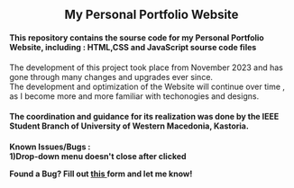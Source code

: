 <h2 align="center"> My Personal Portfolio Website </h2>

<h4>This repository contains the sourse code for my Personal Portfolio Website, including : HTML,CSS and JavaScript sourse code files </h4>


<p>The development of this project took place from November 2023 and has gone through many changes and upgrades ever since. <br>
The development and optimization of the Website will continue over time , as I become more and more familiar with techonogies and designs.<p>

<h4>The coordination and guidance for its realization was done by the IEEE Student Branch of University of Western Macedonia, Kastoria.</h4>



<h4>Known Issues/Bugs : <br>
  1)Drop-down menu doesn't close after clicked
  
  Found a Bug? Fill out <a href="https://forms.gle/RjVP1iazkz7qcn9q7" target="_blank" > this </a> form and let me know!
</h4>
